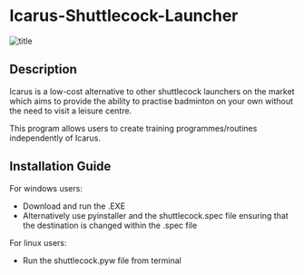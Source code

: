 # Icarus-Shuttlecock-Launcher
![title](https://user-images.githubusercontent.com/63613756/85470249-a8d5bd80-b5a6-11ea-84b0-cdf6d7baf825.jpg)
## Description
Icarus is a low-cost alternative to other shuttlecock launchers on the market which aims to provide the ability to practise badminton on your own without the need to visit a leisure centre.

This program allows users to create training programmes/routines independently of Icarus.
## Installation Guide
For windows users:
* Download and run the .EXE
* Alternatively use pyinstaller and the shuttlecock.spec file ensuring that the destination is changed within the .spec file

For linux users:
* Run the shuttlecock.pyw file from terminal

